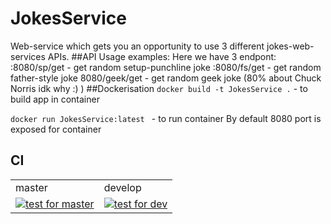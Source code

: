 
# JokesService
Web-service which gets you an opportunity to use 3 different jokes-web-services APIs. 
##API Usage examples:
Here we have 3 endpont:
<host>:8080/sp/get - get random setup-punchline joke
<host>:8080/fs/get - get random father-style joke
<host>8080/geek/get - get random geek joke (80% about Chuck Norris idk why :) )
##Dockerisation
```docker build -t JokesService .``` - to build app in container

```docker run JokesService:latest ``` - to run container 
By default 8080 port is exposed for container 


## CI
<table>
  <tr><td>master</td><td>develop</td></tr>
  <tr>
    <td><a href="https://github.com/NastyPill/JokesService/actions/workflows/ci.yaml?query=branch%3Amaster">
      <img src="https://github.com/NastyPill/JokesService/actions/workflows/ci.yaml/badge.svg?branch=master" alt="test for master"></a></td>
    <td><a href="https://github.com/NastyPill/JokesService/actions/workflows/ci.yaml?query=branch%3Adevelop">
      <img src="https://github.com/NastyPill/JokesService/actions/workflows/ci.yamlbadge.svg?branch%3Adevelop" alt="test for dev"></a></td>
  </tr>
